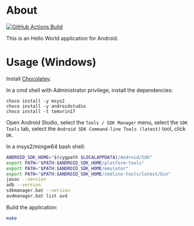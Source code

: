 # About

[![GitHub Actions Build](https://github.com/rgl/hello-world-kotlin-android/actions/workflows/build.yml/badge.svg)](https://github.com/rgl/hello-world-kotlin-android/actions/workflows/build.yml)

This is an Hello World application for Android.

# Usage (Windows)

Install [Chocolatey](https://chocolatey.org/install).

In a cmd shell with Administrator privilege, install the dependencies:

```batch
choco install -y msys2
choco install -y androidstudio
choco install -t temurin17
```

Open Android Studio, select the `Tools / SDK Manager` menu, select the `SDK Tools` tab, select the `Android SDK Command-line Tools (latest)` tool, click `OK`.

In a msys2/mingw64 bash shell:

```bash
ANDROID_SDK_HOME="$(cygpath $LOCALAPPDATA)/Android/Sdk"
export PATH="$PATH:$ANDROID_SDK_HOME/platform-tools"
export PATH="$PATH:$ANDROID_SDK_HOME/emulator"
export PATH="$PATH:$ANDROID_SDK_HOME/cmdline-tools/latest/bin"
javac --version
adb --version
sdkmanager.bat --version
avdmanager.bat list avd
```

Build the application:

```bash
make
```
